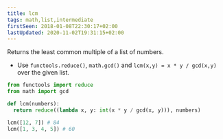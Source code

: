 ```yaml
---
title: lcm
tags: math,list,intermediate
firstSeen: 2018-01-08T22:30:17+02:00
lastUpdated: 2020-11-02T19:31:15+02:00
---
```


Returns the least common multiple of a list of numbers.

- Use `functools.reduce()`, `math.gcd()` and `lcm(x,y) = x * y / gcd(x,y)` over the given list.

```py
from functools import reduce
from math import gcd

def lcm(numbers):
  return reduce((lambda x, y: int(x * y / gcd(x, y))), numbers)
```

```py
lcm([12, 7]) # 84
lcm([1, 3, 4, 5]) # 60
```

